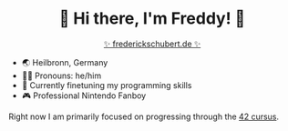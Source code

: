 <h1 align="center">
  👋  Hi there, I'm Freddy! 👋
</h1>
<div align="center">
  <a href="https://frederickschubert.de">✨ frederickschubert.de ✨</a>
</div>

- 🌏 Heilbronn, Germany
- 👨‍💻 Pronouns: he/him
- 🚀 Currently finetuning my programming skills
- 🎮 Professional Nintendo Fanboy

Right now I am primarily focused on progressing through the <a href="https://github.com/FreddyMSchubert/42_cursus">42 cursus</a>.
